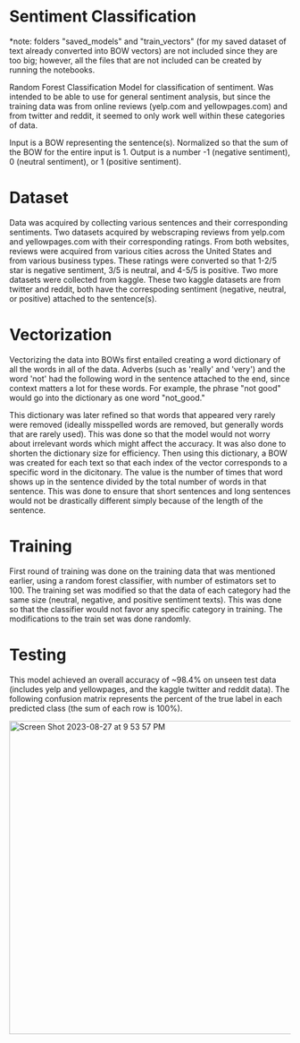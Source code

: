 # Sentiment Classification

*note: folders "saved_models" and "train_vectors" (for my saved dataset of text already converted into BOW vectors) are not included since they are too big; however, all the files that are not included can be created by running the notebooks.


Random Forest Classification Model for classification of sentiment. Was intended to be able to use for general sentiment analysis, but since the training data was from online reviews (yelp.com and yellowpages.com) and from twitter and reddit, it seemed to only work well within these categories of data.

Input is a BOW representing the sentence(s). Normalized so that the sum of the BOW for the entire input is 1.
Output is a number -1 (negative sentiment), 0 (neutral sentiment), or 1 (positive sentiment).

# Dataset
Data was acquired by collecting various sentences and their corresponding sentiments. Two datasets acquired by webscraping reviews from yelp.com and yellowpages.com with their corresponding ratings. From both websites, reviews were acquired from various cities across the United States and from various business types. These ratings were converted so that 1-2/5 star is negative sentiment, 3/5 is neutral, and 4-5/5 is positive. Two more datasets were collected from kaggle. These two kaggle datasets are from twitter and reddit, both have the correspoding sentiment (negative, neutral, or positive) attached to the sentence(s). 

# Vectorization
Vectorizing the data into BOWs first entailed creating a word dictionary of all the words in all of the data. Adverbs (such as 'really' and 'very') and the word 'not' had the following word in the sentence attached to the end, since context matters a lot for these words. For example, the phrase "not good" would go into the dictionary as one word "not_good."

This dictionary was later refined so that words that appeared very rarely were removed (ideally misspelled words are removed, but generally words that are rarely used). This was done so that the model would not worry about irrelevant words which might affect the accuracy. It was also done to shorten the dictionary size for efficiency. Then using this dictionary, a BOW was created for each text so that each index of the vector corresponds to a specific word in the dicitonary. The value is the number of times that word shows up in the sentence divided by the total number of words in that sentence. This was done to ensure that short sentences and long sentences would not be drastically different simply because of the length of the sentence.

# Training
First round of training was done on the training data that was mentioned earlier, using a random forest classifier, with number of estimators set to 100. The training set was modified so that the data of each category had the same size (neutral, negative, and positive sentiment texts). This was done so that the classifier would not favor any specific category in training. The modifications to the train set was done randomly.

# Testing
This model achieved an overall accuracy of ~98.4% on unseen test data (includes yelp and yellowpages, and the kaggle twitter and reddit data). 
The following confusion matrix represents the percent of the true label in each predicted class (the sum of each row is 100%).

<img width="560" alt="Screen Shot 2023-08-27 at 9 53 57 PM" src="https://github.com/shaanpakala/sentiment_analysis/assets/68576257/02c2501f-8651-4498-a13f-9b6117d00d45">



